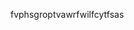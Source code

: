 fvphsgroptvawrfwilfcytfsas

<!---
ExplodingPixelz/ExplodingPixelz is a ✨ special ✨ repository because its `README.md` (this file) appears on your GitHub profile.
You can click the Preview link to take a look at your changes.
--->
